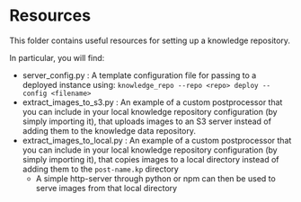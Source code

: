 Resources
====================

This folder contains useful resources for setting up a knowledge repository.

In particular, you will find:
 - server_config.py : A template configuration file for passing to a deployed instance using:
     `knowledge_repo --repo <repo> deploy --config <filename>`
 - extract_images_to_s3.py : An example of a custom postprocessor that you can include in your local knowledge repository configuration (by simply importing it), that uploads images to an S3 server instead of adding them to the knowledge data repository.
 - extract_images_to_local.py : An example of a custom postprocessor that you can include in your local knowledge repository configuration (by simply importing it), that copies images to a local directory instead of adding them to the `post-name.kp` directory
     - A simple http-server through python or npm can then be used to serve images from that local directory

